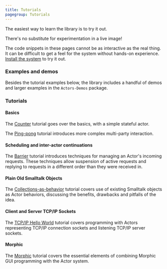 ```yaml
---
title: Tutorials
pagegroup: Tutorials
---
```


The easiest way to learn the library is to try it out.

There's no substitute for experimentation in a live image!

The code snippets in these pages cannot be as interactive as the real
thing. It can be difficult to get a feel for the system without
hands-on experience. [Install the system](installation.html) to try it
out.

### Examples and demos

Besides the tutorial examples below, the library includes a handful of
demos and larger examples in the `Actors-Demos` package.

### Tutorials

#### Basics

The [Counter](tutorial-counter.html) tutorial goes over the basics,
with a simple stateful actor.

The [Ping-pong](tutorial-ping-pong.html) tutorial introduces more
complex multi-party interaction.

#### Scheduling and inter-actor continuations

The [Barrier](tutorial-barrier.html) tutorial introduces techniques
for managing an Actor's incoming requests. These techniques allow
suspension of active requests and replying to requests in a different
order than they were received in.

#### Plain Old Smalltalk Objects

The [Collections-as-behavior](tutorial-collection.html) tutorial
covers use of existing Smalltalk objects as Actor behaviors,
discussing the benefits, drawbacks and pitfalls of the idea.

#### Client and Server TCP/IP Sockets

The [TCP/IP Hello World](tutorial-hello-server.html) tutorial covers
programming with Actors representing TCP/IP connection sockets and
listening TCP/IP server sockets.

#### Morphic

The [Morphic](tutorial-morphic.html) tutorial covers the essential
elements of combining Morphic GUI programming with the Actor system.
